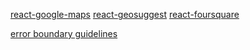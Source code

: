[react-google-maps](https://github.com/tomchentw/react-google-maps)
[react-geosuggest](https://github.com/ubilabs/react-geosuggest)
[react-foursquare]( )

[error boundary guidelines]()